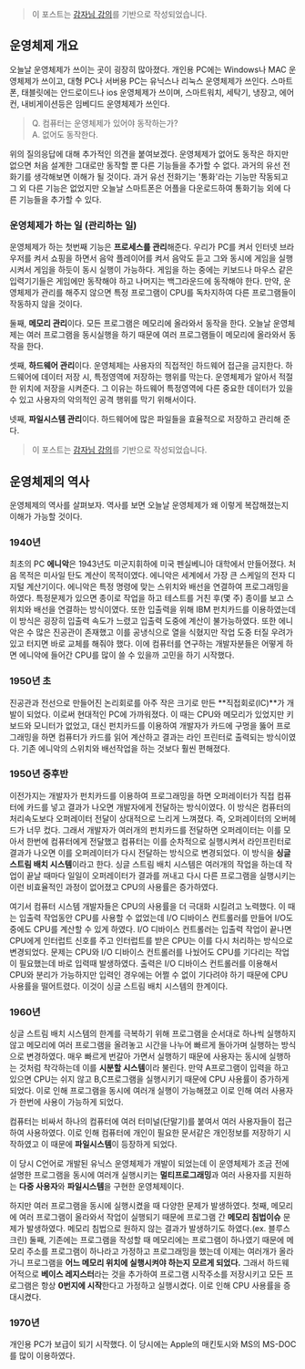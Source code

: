 > 이 포스트는 [감자님 강의](https://www.inflearn.com/course/%EB%B9%84%EC%A0%84%EA%B3%B5%EC%9E%90-%EC%9A%B4%EC%98%81%EC%B2%B4%EC%A0%9C/dashboard '인프런 강의')를 기반으로 작성되었습니다.

## 운영체제 개요

오늘날 운영체제가 쓰이는 곳이 굉장히 많아졌다. 개인용 PC에는 Windows나 MAC 운영체제가 쓰이고, 대형 PC나 서버용 PC는 유닉스나 리눅스 운영체제가 쓰인다. 스마트폰, 태블릿에는 안드로이드나 ios 운영체제가 쓰이며, 스마트워치, 세탁기, 냉장고, 에어컨, 내비게이션등은 임베디드 운영체제가 쓰인다.

> Q. 컴퓨터는 운영체제가 있어야 동작하는가?  
> A. 없어도 동작한다.

위의 질의응답에 대해 추가적인 의견을 붙여보겠다. 운영체제가 없어도 동작은 하지만 없으면 처음 설계한 그대로만 동작할 뿐 다른 기능들을 추가할 수 없다. 과거의 유선 전화기를 생각해보면 이해가 될 것이다. 과거 유선 전화기는 '통화'라는 기능만 작동되고 그 외 다른 기능은 없었지만 오늘날 스마트폰은 어플을 다운로드하여 통화기능 외에 다른 기능들을 추가할 수 있다.

### 운영체제가 하는 일 (관리하는 일)

운영체제가 하는 첫번째 기능은 **프로세스를 관리**해준다. 우리가 PC를 켜서 인터넷 브라우저를 켜서 쇼핑을 하면서 음악 플레이어를 켜서 음악도 듣고 그와 동시에 게임을 실행시켜서 게임을 하듯이 동시 실행이 가능하다. 게임을 하는 중에는 키보드나 마우스 같은 입력기기들은 게임에만 동작해야 하고 나머지는 백그라운드에 동작해야 한다. 만약, 운영체제가 관리를 해주지 않으면 특정 프로그램이 CPU를 독차지하여 다른 프로그램들이 작동하지 않을 것이다.

둘째, **메모리 관리**이다. 모든 프로그램은 메모리에 올라와서 동작을 한다. 오늘날 운영체제는 여러 프로그램을 동시실행을 하기 때문에 여러 프로그램들이 메모리에 올라와서 동작을 한다.

셋째, **하드웨어 관리**이다. 운영체제는 사용자의 직접적인 하드웨어 접근을 금지한다. 하드웨어에 데이터 저장 시, 특정영역에 저장하는 행위를 막는다. 운영체제가 알아서 적절한 위치에 저장을 시켜준다. 그 이유는 하드웨어 특정영역에 다른 중요한 데이터가 있을 수 있고 사용자의 악의적인 공격 행위를 막기 위해서이다.

넷째, **파일시스템 관리**이다. 하드웨어에 많은 파일들을 효율적으로 저장하고 관리해 준다.

> 이 포스트는 [감자님 강의](https://www.inflearn.com/course/%EB%B9%84%EC%A0%84%EA%B3%B5%EC%9E%90-%EC%9A%B4%EC%98%81%EC%B2%B4%EC%A0%9C/dashboard '인프런 강의')를 기반으로 작성되었습니다.

## 운영체제의 역사

운영체제의 역사를 살펴보자. 역사를 보면 오늘날 운영체제가 왜 이렇게 복잡해졌는지 이해가 가능할 것이다.

### 1940년

최초의 PC **에니악**은 1943년도 미군지휘하에 미국 펜실베니아 대학에서 만들어졌다. 처음 목적은 미사일 탄도 계산이 목적이였다. 에니악은 세계에서 가장 큰 스케일의 전자 디지털 계산기이다. 에니악은 특정 명령에 맞는 스위치와 배선을 연결하여 프로그래밍을 하였다. 특정문제가 있으면 종이로 작업을 하고 테스트를 거친 후(몇 주) 종이를 보고 스위치와 배선을 연결하는 방식이였다. 또한 입출력을 위해 IBM 펀치카드를 이용하였는데 이 방식은 굉장히 입출력 속도가 느렸고 입출력 도중에 계산이 불가능하였다. 또한 에니악은 수 많은 진공관이 존재했고 이를 공냉식으로 열을 식혔지만 작업 도중 터질 우려가 있고 터지면 바로 교체를 해줘야 했다. 이에 컴퓨터를 연구하는 개발자분들은 어떻게 하면 에니악에 들어간 CPU를 많이 쓸 수 있을까 고민을 하기 시작했다.

### 1950년 초

진공관과 전선으로 만들어진 논리회로를 아주 작은 크기로 만든 **직접회로(IC)**가 개발이 되었다. 이로써 현대적인 PC에 가까워졌다. 이 때는 CPU와 메모리가 있었지만 키보드와 모니터가 없었고, 대신 펀치카드를 이용하여 개발자가 카드에 구멍을 뚫어 프로그래밍을 하면 컴퓨터가 카드를 읽어 계산하고 결과는 라인 프린터로 출력되는 방식이였다. 기존 에니악의 스위치와 배선작업을 하는 것보다 훨씬 편해졌다.

### 1950년 중후반

이전가지는 개발자가 펀치카드를 이용하여 프로그래밍을 하면 오퍼레이터가 직접 컴퓨터에 카드를 넣고 결과가 나오면 개발자에게 전달하는 방식이였다. 이 방식은 컴퓨터의 처리속도보다 오퍼레이터 전달이 상대적으로 느리게 느껴졌다. 즉, 오퍼레이터의 오버헤드가 너무 컸다. 그래서 개발자가 여러개의 펀치카드를 전달하면 오퍼레이터는 이를 모아서 한번에 컴퓨터에게 전달했고 컴퓨터는 이를 순차적으로 실행시켜서 라인프린터로 결과가 나오면 이를 오퍼레이터가 다시 전달하는 방식으로 변경되었다. 이 방식을 **싱글 스트림 배치 시스템**이라고 한다. 싱글 스트림 배치 시스템은 여러개의 작업을 하는데 작업이 끝날 때마다 일일이 오퍼레이터가 결과를 꺼내고 다시 다른 프로그램을 실행시키는 이런 비효율적인 과정이 없어졌고 CPU의 사용률은 증가하였다.

여기서 컴퓨터 시스템 개발자들은 CPU의 사용률을 더 극대화 시킬려고 노력했다. 이 때는 입출력 작업동안 CPU를 사용할 수 없었는데 I/O 디바이스 컨트롤러를 만들어 I/O도중에도 CPU를 계산할 수 있게 하였다. I/O 디바이스 컨트롤러는 입출력 작업이 끝나면 CPU에게 인터럽트 신호를 주고 인터럽트를 받은 CPU는 이를 다시 처리하는 방식으로 변경되었다. 문제는 CPU와 I/O 디바이스 컨트롤러를 나눴어도 CPU를 기다리는 작업이 필요했는데 바로 입력때 발생하였다. 출력은 I/O 디바이스 컨트롤러를 이용해서 CPU와 분리가 가능하지만 입력인 경우에는 어쩔 수 없이 기다려야 하기 때문에 CPU 사용률을 떨어트렸다. 이것이 싱글 스트림 배치 시스템의 한계이다.

### 1960년

싱글 스트림 배치 시스템의 한계를 극복하기 위해 프로그램을 순서대로 하나씩 실행하지 않고 메모리에 여러 프로그램을 올려놓고 시간을 나누어 빠르게 돌아가며 실행하는 방식으로 변경하였다. 매우 빠르게 번갈아 가면서 실행하기 때문에 사용자는 동시에 실행하는 것처럼 착각하는데 이를 **시분할 시스템**이라 불린다. 만약 A프로그램이 입력을 하고 있으면 CPU는 쉬지 않고 B,C프로그램을 실행시키기 때문에 CPU 사용률이 증가하게 되었다. 이로 인해 프로그램을 동시에 여러개 실행이 가능해졌고 이로 인해 여러 사용자가 한번에 사용이 가능하게 되었다.

컴퓨터는 비싸서 하나의 컴퓨터에 여러 터미널(단말기)를 붙여서 여러 사용자들이 접근하여 사용하였다. 이로 인해 컴퓨터에 개인이 필요한 문서같은 개인정보를 저장하기 시작하였고 이 때문에 **파일시스템**이 등장하게 되었다.

이 당시 C언어로 개발된 유닉스 운영체제가 개발이 되었는데 이 운영체제가 조금 전에 설명한 프로그램을 동시에 여러개 실행시키는 **멀티프로그래밍**과 여러 사용자를 지원하는 **다중 사용자**와 **파일시스템**을 구현한 운영체제이다.

하지만 여러 프로그램을 동시에 실행시켰을 때 다양한 문제가 발생하였다. 첫째, 메모리에 여러 프로그램이 올라와서 작업이 실행되기 때문에 프로그램 간 **메모리 침법이슈** 문제가 발생하였다. 메모리 침법으로 원하지 않는 결과가 발생하기도 하였다.(ex. 블루스크린) 둘째, 기존에는 프로그램을 작성할 때 메모리에는 프로그램이 하나였기 때문에 메모리 주소를 프로그램이 하나라고 가정하고 프로그래밍을 했는데 이제는 여러개가 올라가니 프로그램을 **어느 메모리 위치에 실행시켜야 하는지 모르게 되었다.** 그래서 하드웨어적으로 **베이스 레지스터**라는 것을 추가하여 프로그램 시작주소를 저장시키고 모든 프로그램은 항상 **0번지에 시작**한다고 가정하고 실행시켰다. 이로 인해 CPU 사용률을 증대시켰다.

### 1970년

개인용 PC가 보급이 되기 시작했다. 이 당시에는 Apple의 매킨토시와 MS의 MS-DOC를 많이 이용하였다.
